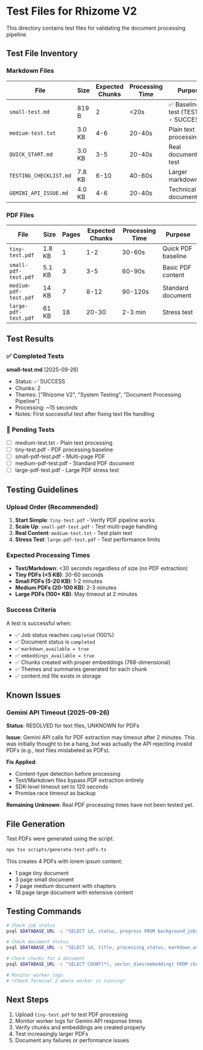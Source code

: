 # Test Files for Rhizome V2

This directory contains test files for validating the document processing pipeline.

## Test File Inventory

### Markdown Files

| File | Size | Expected Chunks | Processing Time | Purpose |
|------|------|-----------------|-----------------|---------|
| `small-test.md` | 819 B | 2 | <20s | ✅ Baseline test (TESTED - SUCCESS) |
| `medium-test.txt` | 3.0 KB | 4-6 | 20-40s | Plain text processing |
| `QUICK_START.md` | 3.0 KB | 3-5 | 20-40s | Real documentation test |
| `TESTING_CHECKLIST.md` | 7.8 KB | 6-10 | 40-60s | Larger markdown test |
| `GEMINI_API_ISSUE.md` | 4.0 KB | 4-6 | 20-40s | Technical documentation |

### PDF Files

| File | Size | Pages | Expected Chunks | Processing Time | Purpose |
|------|------|-------|-----------------|-----------------|---------|
| `tiny-test.pdf` | 1.8 KB | 1 | 1-2 | 30-60s | Quick PDF baseline |
| `small-pdf-test.pdf` | 5.1 KB | 3 | 3-5 | 60-90s | Basic PDF content |
| `medium-pdf-test.pdf` | 14 KB | 7 | 8-12 | 90-120s | Standard document |
| `large-pdf-test.pdf` | 61 KB | 18 | 20-30 | 2-3 min | Stress test |

## Test Results

### ✅ Completed Tests

**small-test.md** (2025-09-26)
- Status: ✅ SUCCESS
- Chunks: 2
- Themes: ["Rhizome V2", "System Testing", "Document Processing Pipeline"]
- Processing: ~15 seconds
- Notes: First successful test after fixing text file handling

### 🔄 Pending Tests

- [ ] medium-test.txt - Plain text processing
- [ ] tiny-test.pdf - PDF processing baseline
- [ ] small-pdf-test.pdf - Multi-page PDF
- [ ] medium-pdf-test.pdf - Standard PDF document
- [ ] large-pdf-test.pdf - Large PDF stress test

## Testing Guidelines

### Upload Order (Recommended)

1. **Start Simple**: `tiny-test.pdf` - Verify PDF pipeline works
2. **Scale Up**: `small-pdf-test.pdf` - Test multi-page handling
3. **Real Content**: `medium-test.txt` - Test plain text
4. **Stress Test**: `large-pdf-test.pdf` - Test performance limits

### Expected Processing Times

- **Text/Markdown**: <30 seconds regardless of size (no PDF extraction)
- **Tiny PDFs (<5 KB)**: 30-60 seconds
- **Small PDFs (5-20 KB)**: 1-2 minutes
- **Medium PDFs (20-100 KB)**: 2-3 minutes
- **Large PDFs (100+ KB)**: May timeout at 2 minutes

### Success Criteria

A test is successful when:
- ✅ Job status reaches `completed` (100%)
- ✅ Document status is `completed`
- ✅ `markdown_available = true`
- ✅ `embeddings_available = true`
- ✅ Chunks created with proper embeddings (768-dimensional)
- ✅ Themes and summaries generated for each chunk
- ✅ content.md file exists in storage

## Known Issues

### Gemini API Timeout (2025-09-26)

**Status**: RESOLVED for text files, UNKNOWN for PDFs

**Issue**: Gemini API calls for PDF extraction may timeout after 2 minutes. This was initially thought to be a hang, but was actually the API rejecting invalid PDFs (e.g., text files mislabeled as PDFs).

**Fix Applied**:
- Content-type detection before processing
- Text/Markdown files bypass PDF extraction entirely
- SDK-level timeout set to 120 seconds
- Promise.race timeout as backup

**Remaining Unknown**: Real PDF processing times have not been tested yet.

## File Generation

Test PDFs were generated using the script:
```bash
npx tsx scripts/generate-test-pdfs.ts
```

This creates 4 PDFs with lorem ipsum content:
- 1 page tiny document
- 3 page small document  
- 7 page medium document with chapters
- 18 page large document with extensive content

## Testing Commands

```bash
# Check job status
psql $DATABASE_URL -c "SELECT id, status, progress FROM background_jobs ORDER BY created_at DESC LIMIT 5;"

# Check document status
psql $DATABASE_URL -c "SELECT id, title, processing_status, markdown_available, embeddings_available FROM documents ORDER BY created_at DESC LIMIT 5;"

# Check chunks for a document
psql $DATABASE_URL -c "SELECT COUNT(*), vector_dims(embedding) FROM chunks WHERE document_id = 'DOCUMENT_ID';"

# Monitor worker logs
# (Check Terminal 2 where worker is running)
```

## Next Steps

1. Upload `tiny-test.pdf` to test PDF processing
2. Monitor worker logs for Gemini API response times
3. Verify chunks and embeddings are created properly
4. Test increasingly larger PDFs
5. Document any failures or performance issues